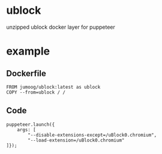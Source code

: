 # ublock
unzipped ublock docker layer for puppeteer

# example
## Dockerfile 
```Docker
FROM jumoog/ublock:latest as ublock
COPY --from=ublock / /
```

## Code
```TS
puppeteer.launch({
    args: [
        "--disable-extensions-except=/uBlock0.chromium",
        "--load-extension=/uBlock0.chromium"
]});
```
